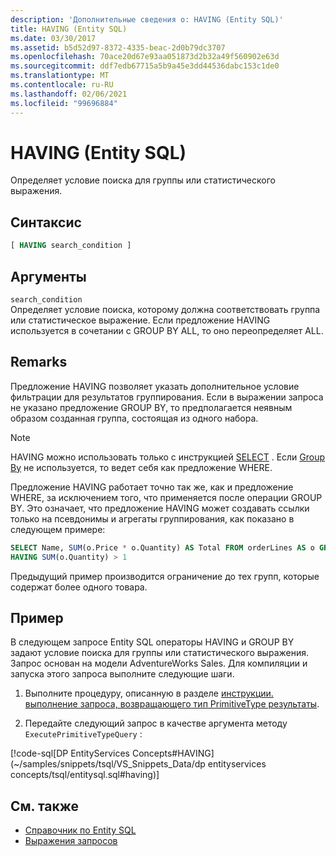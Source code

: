 ```yaml
---
description: 'Дополнительные сведения о: HAVING (Entity SQL)'
title: HAVING (Entity SQL)
ms.date: 03/30/2017
ms.assetid: b5d52d97-8372-4335-beac-2d0b79dc3707
ms.openlocfilehash: 70ace20d67e93aa051873d2b32a49f560902e63d
ms.sourcegitcommit: ddf7edb67715a5b9a45e3dd44536dabc153c1de0
ms.translationtype: MT
ms.contentlocale: ru-RU
ms.lasthandoff: 02/06/2021
ms.locfileid: "99696884"
---
```

# <a name="having-entity-sql"></a>HAVING (Entity SQL)

Определяет условие поиска для группы или статистического выражения.  
  
## <a name="syntax"></a>Синтаксис  
  
```sql  
[ HAVING search_condition ]  
```  
  
## <a name="arguments"></a>Аргументы  

 `search_condition`  
 Определяет условие поиска, которому должна соответствовать группа или статистическое выражение. Если предложение HAVING используется в сочетании с GROUP BY ALL, то оно переопределяет ALL.  
  
## <a name="remarks"></a>Remarks  

 Предложение HAVING позволяет указать дополнительное условие фильтрации для результатов группирования. Если в выражении запроса не указано предложение GROUP BY, то предполагается неявным образом созданная группа, состоящая из одного набора.  
  
> [!NOTE]
> HAVING можно использовать только с инструкцией [SELECT](select-entity-sql.md) . Если [Group By](group-by-entity-sql.md) не используется, то ведет себя как предложение WHERE.  
  
Предложение HAVING работает точно так же, как и предложение WHERE, за исключением того, что применяется после операции GROUP BY. Это означает, что предложение HAVING может создавать ссылки только на псевдонимы и агрегаты группирования, как показано в следующем примере:
  
```sql  
SELECT Name, SUM(o.Price * o.Quantity) AS Total FROM orderLines AS o GROUP BY o.Product AS Name  
HAVING SUM(o.Quantity) > 1  
```  
  
 Предыдущий пример производится ограничение до тех групп, которые содержат более одного товара.  
  
## <a name="example"></a>Пример  

 В следующем запросе Entity SQL операторы HAVING и GROUP BY задают условие поиска для группы или статистического выражения. Запрос основан на модели AdventureWorks Sales. Для компиляции и запуска этого запроса выполните следующие шаги.  
  
1. Выполните процедуру, описанную в разделе [инструкции. выполнение запроса, возвращающего тип PrimitiveType результаты](../how-to-execute-a-query-that-returns-primitivetype-results.md).  
  
2. Передайте следующий запрос в качестве аргумента методу `ExecutePrimitiveTypeQuery` :  
  
 [!code-sql[DP EntityServices Concepts#HAVING](~/samples/snippets/tsql/VS_Snippets_Data/dp entityservices concepts/tsql/entitysql.sql#having)]  
  
## <a name="see-also"></a>См. также

- [Справочник по Entity SQL](entity-sql-reference.md)
- [Выражения запросов](query-expressions-entity-sql.md)
